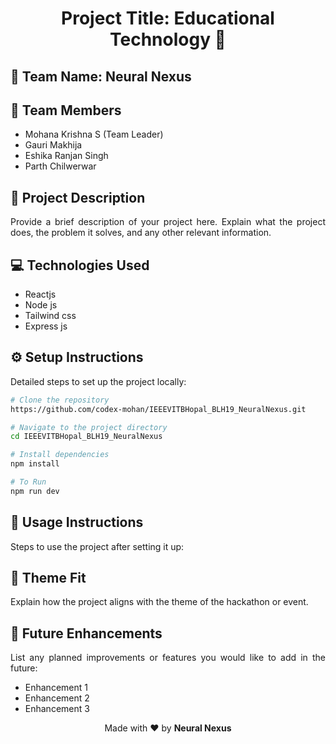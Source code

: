 
# <h1 align="center"> Project Title: Educational Technology 📖</h1>

## 💼 Team Name: Neural Nexus

## 👥 Team Members

<ul>
  <li>Mohana Krishna S (Team Leader)</li>
  <li>Gauri Makhija</li>
  <li>Eshika Ranjan Singh</li>
  <li>Parth Chilwerwar</li>
</ul>

## 📝 Project Description

<p align="justify">
  Provide a brief description of your project here. Explain what the project does, the problem it solves, and any other relevant information.
</p>

## 💻 Technologies Used

<ul>
  <li>Reactjs</li>
  <li>Node js</li>
  <li>Tailwind css</li>
  <li>Express js</li>
</ul>

## ⚙️ Setup Instructions

<p align="justify">
  Detailed steps to set up the project locally:
</p>

```bash
# Clone the repository
https://github.com/codex-mohan/IEEEVITBHopal_BLH19_NeuralNexus.git
```
```bash
# Navigate to the project directory
cd IEEEVITBHopal_BLH19_NeuralNexus

```
```bash
# Install dependencies
npm install

```
```bash
# To Run
npm run dev

```

## 🚀 Usage Instructions
<p align="justify">
  Steps to use the project after setting it up:
</p>

## 🎨 Theme Fit
<p align="justify">
  Explain how the project aligns with the theme of the hackathon or event.
</p>

## 🌟 Future Enhancements
<p align="justify">
  List any planned improvements or features you would like to add in the future:
</p>
<ul>
  <li>Enhancement 1</li>
  <li>Enhancement 2</li>
  <li>Enhancement 3</li>
</ul>
<p align="center">
  Made with ❤️ by <strong>Neural Nexus</strong>
</p>

